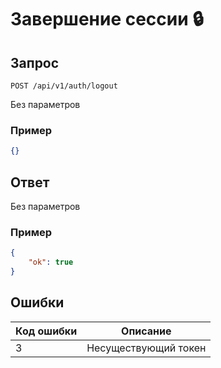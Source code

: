 # Завершение сессии :lock:

## Запрос

`POST /api/v1/auth/logout`

Без параметров

### Пример
```JSON
{}
```

## Ответ

Без параметров

### Пример
```JSON
{
    "ok": true
}
```

## Ошибки
| Код ошибки   | Описание                   |
|--------------|----------------------------|
| 3            | Несуществующий токен       |
